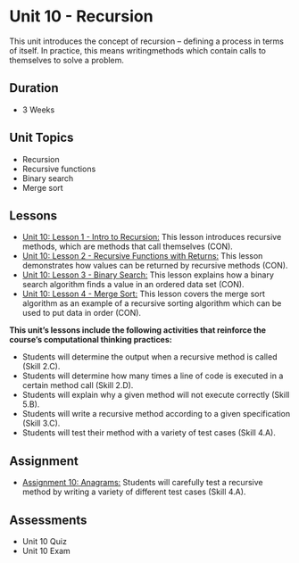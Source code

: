 # Unit 10 - Recursion

This unit introduces the concept of recursion – defining a process in terms of itself. In practice, this means writingmethods which contain calls to themselves to solve a problem.

## Duration
* 3 Weeks

## Unit Topics
* Recursion
* Recursive functions
* Binary search
* Merge sort

## Lessons
* [Unit 10: Lesson 1 - Intro to Recursion:](https://github.com/mapoztate/apcsa2020/tree/master/unit10/lesson1) This lesson introduces recursive methods, which are methods that call themselves (CON).
* [Unit 10: Lesson 2 - Recursive Functions with Returns:](https://github.com/mapoztate/apcsa2020/tree/master/unit10/lesson2) This lesson demonstrates how values can be returned by recursive methods (CON).
* [Unit 10: Lesson 3 - Binary Search:](https://github.com/mapoztate/apcsa2020/tree/master/unit10/lesson3) This lesson explains how a binary search algorithm finds a value in an ordered data set (CON).
* [Unit 10: Lesson 4 - Merge Sort:](https://github.com/mapoztate/apcsa2020/tree/master/unit10/lesson4) This lesson covers the merge sort algorithm as an example of a recursive sorting algorithm which can be used to put data in order (CON).

**This unit’s lessons include the following activities that reinforce the course’s computational thinking practices:**
* Students will determine the output when a recursive method is called (Skill 2.C).
* Students will determine how many times a line of code is executed in a certain method call (Skill 2.D).
* Students will explain why a given method will not execute correctly (Skill 5.B).
* Students will write a recursive method according to a given specification (Skill 3.C).
* Students will test their method with a variety of test cases (Skill 4.A).

## Assignment
* [Assignment 10: Anagrams:](https://github.com/mapoztate/apcsa2020/tree/master/unit8/U10_Assignment) Students will carefully test a recursive method by writing a variety of different
test cases (Skill 4.A).

## Assessments
* Unit 10 Quiz
* Unit 10 Exam
